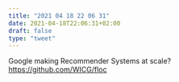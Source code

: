 ```yaml
---
title: "2021 04 18 22 06 31"
date: 2021-04-18T22:06:31+02:00
draft: false
type: "tweet"
---
```

Google making Recommender Systems at scale? <https://github.com/WICG/floc>
